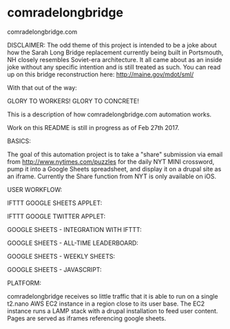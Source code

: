 # comradelongbridge
comradelongbridge.com

DISCLAIMER: The odd theme of this project is intended to be a joke about how the Sarah Long Bridge replacement currently being built in Portsmouth, NH closely resembles Soviet-era architecture. It all came about as an inside joke without any specific intention and is still treated as such. You can read up on this bridge reconstruction here: http://maine.gov/mdot/sml/

With that out of the way:

GLORY TO WORKERS! GLORY TO CONCRETE!

This is a description of how comradelongbridge.com automation works.

Work on this README is still in progress as of Feb 27th 2017.

BASICS:

The goal of this automation project is to take a "share" submission via email from http://www.nytimes.com/puzzles for the daily NYT MINI crossword, pump it into a Google Sheets spreadsheet, and display it on a drupal site as an iframe. Currently the Share function from NYT is only available on iOS.

USER WORKFLOW:

IFTTT GOOGLE SHEETS APPLET:

IFTTT GOOGLE TWITTER APPLET:

GOOGLE SHEETS - INTEGRATION WITH IFTTT:

GOOGLE SHEETS - ALL-TIME LEADERBOARD:

GOOGLE SHEETS - WEEKLY SHEETS:

GOOGLE SHEETS - JAVASCRIPT:

PLATFORM:

comradelongbridge receives so little traffic that it is able to run on a single t2.nano AWS EC2 instance in a region close to its user base. The EC2 instance runs a LAMP stack with a drupal installation to feed user content. Pages are served as iframes referencing google sheets.

